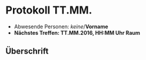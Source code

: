 # Protokoll TT.MM.
- Abwesende Personen: _keine_/__Vorname__
- __Nächstes Treffen: TT.MM.2016, HH:MM Uhr Raum__

## Überschrift
